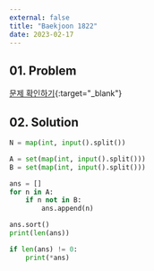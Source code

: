 ```yaml
---
external: false
title: "Baekjoon 1822"
date: 2023-02-17
---
```


## 01. Problem

[문제 확인하기](https://www.acmicpc.net/problem/1822){:target="_blank"}

## 02. Solution

```Python
N = map(int, input().split())

A = set(map(int, input().split()))
B = set(map(int, input().split()))

ans = []
for n in A:
    if n not in B:
        ans.append(n)

ans.sort()
print(len(ans))

if len(ans) != 0:
    print(*ans)
```
